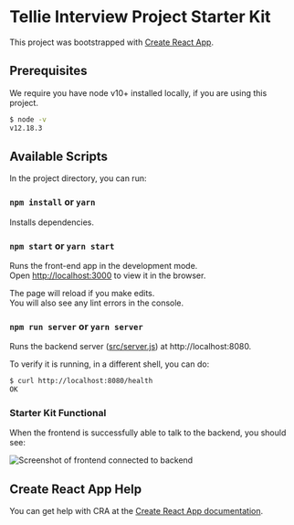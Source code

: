 # Tellie Interview Project Starter Kit

This project was bootstrapped with [Create React App](https://github.com/facebook/create-react-app).

## Prerequisites

We require you have node v10+ installed locally, if you are using this project.

```bash
$ node -v
v12.18.3
```

## Available Scripts

In the project directory, you can run:

### `npm install` or `yarn`

Installs dependencies.

### `npm start` or `yarn start`

Runs the front-end app in the development mode.\
Open [http://localhost:3000](http://localhost:3000) to view it in the browser.

The page will reload if you make edits.\
You will also see any lint errors in the console.

### `npm run server` or `yarn server`

Runs the backend server ([src/server.js](src/server.js)) at http://localhost:8080.

To verify it is running, in a different shell, you can do:

```bash
$ curl http://localhost:8080/health
OK
```

### Starter Kit Functional

When the frontend is successfully able to talk to the backend, you should see:

![Screenshot of frontend connected to backend](https://i.imgur.com/ysh0d3a.png)

## Create React App Help

You can get help with CRA at the [Create React App documentation](https://facebook.github.io/create-react-app/docs/getting-started).
